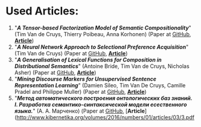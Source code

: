 # Used Articles:

1. "**_A Tensor-based Factorization Model of Semantic Compositionality_**" (Tim Van de Cruys, Thierry Poibeau, Anna Korhonen) (Paper at 
[GitHub](https://github.com/ElizaLo/NLP/blob/master/Diploma/Articles/VandeCruysEtAl2013Tensor.pdf), [**Article**](http://www.timvandecruys.be/media/papers/VandeCruysEtAl2013Tensor.pdf))
2. "**_A Neural Network Approach to Selectional Preference Acquisition_**" (Tim Van de Cruys) (Paper at 
[GitHub](https://github.com/ElizaLo/NLP/blob/master/Diploma/Articles/D14-1004.pdf), [**Article**](https://www.aclweb.org/anthology/D14-1004))
3. "**_A Generalisation of Lexical Functions for Composition in Distributional Semantics_**" (Antoine Bride, Tim Van de Cruys, Nicholas Asher) (Paper at 
[GitHub](https://github.com/ElizaLo/NLP/blob/master/Diploma/Articles/P15-1028.pdf), [**Article**](https://www.aclweb.org/anthology/P15-1028))
4. "**_Mining Discourse Markers
for Unsupervised Sentence Representation Learning_**" (Damien Sileo, Tim Van De Cruys, Camille Pradel and Philippe Muller) (Paper at 
[GitHub](https://github.com/ElizaLo/NLP/blob/master/Diploma/Articles/N19-1351.pdf), [**Article**](https://www.aclweb.org/anthology/N19-1351))
5. "**_Метод автоматического построения онтологических баз знаний. I. Разработка семантико-синтаксической модели есественного языка._**" (А. А. Марченко) (Paper at 
[GitHub](https://github.com/ElizaLo/NLP/blob/master/Diploma/Articles/3.pdf), [**Article**](http://www.kibernetika.org/volumes/2016/numbers/01/articles/03/3.pdf

